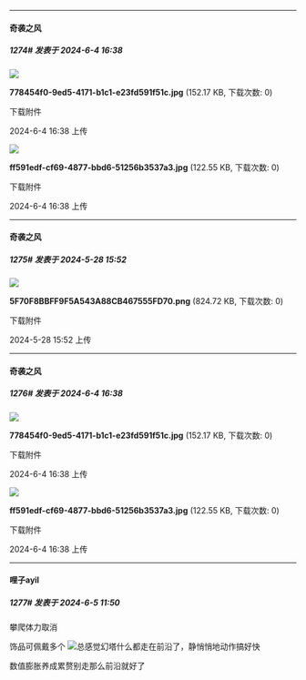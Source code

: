 ﻿
*****

####  奇袭之风  
##### 1274#       发表于 2024-6-4 16:38

<img src="https://img.saraba1st.com/forum/202406/04/163839p8jauadjngkcdusr.jpg" referrerpolicy="no-referrer">

<strong>778454f0-9ed5-4171-b1c1-e23fd591f51c.jpg</strong> (152.17 KB, 下载次数: 0)

下载附件

2024-6-4 16:38 上传

<img src="https://img.saraba1st.com/forum/202406/04/163842xlinlfhxhlm31uiu.jpg" referrerpolicy="no-referrer">

<strong>ff591edf-cf69-4877-bbd6-51256b3537a3.jpg</strong> (122.55 KB, 下载次数: 0)

下载附件

2024-6-4 16:38 上传


*****

####  奇袭之风  
##### 1275#       发表于 2024-5-28 15:52

<img src="https://img.saraba1st.com/forum/202405/28/155234h285iyo22kwr7iwh.png" referrerpolicy="no-referrer">

<strong>5F70F8BBFF9F5A543A88CB467555FD70.png</strong> (824.72 KB, 下载次数: 0)

下载附件

2024-5-28 15:52 上传

*****

####  奇袭之风  
##### 1276#       发表于 2024-6-4 16:38

<img src="https://img.saraba1st.com/forum/202406/04/163839p8jauadjngkcdusr.jpg" referrerpolicy="no-referrer">

<strong>778454f0-9ed5-4171-b1c1-e23fd591f51c.jpg</strong> (152.17 KB, 下载次数: 0)

下载附件

2024-6-4 16:38 上传

<img src="https://img.saraba1st.com/forum/202406/04/163842xlinlfhxhlm31uiu.jpg" referrerpolicy="no-referrer">

<strong>ff591edf-cf69-4877-bbd6-51256b3537a3.jpg</strong> (122.55 KB, 下载次数: 0)

下载附件

2024-6-4 16:38 上传

*****

####  哩子ayil  
##### 1277#       发表于 2024-6-5 11:50

攀爬体力取消

饰品可佩戴多个
<img src="https://static.saraba1st.com/image/smiley/face2017/068.png" referrerpolicy="no-referrer">总感觉幻塔什么都走在前沿了，静悄悄地动作搞好快

数值膨胀养成累赘别走那么前沿就好了

